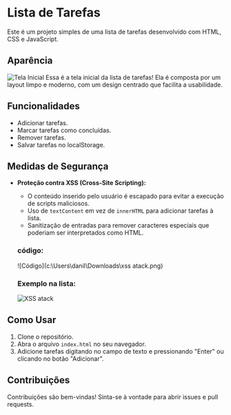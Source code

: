 # Lista de Tarefas

Este é um projeto simples de uma lista de tarefas desenvolvido com HTML, CSS e JavaScript.


## Aparência 
![Tela Inicial](c:\Users\danil\Downloads\tela_inicial.png)
Essa é a tela inicial da lista de tarefas! Ela é composta por um layout limpo e moderno, com um design centrado que facilita a usabilidade.

## Funcionalidades
- Adicionar tarefas.
- Marcar tarefas como concluídas.
- Remover tarefas.
- Salvar tarefas no localStorage.

## Medidas de Segurança
- **Proteção contra XSS (Cross-Site Scripting):**
  - O conteúdo inserido pelo usuário é escapado para evitar a execução de scripts maliciosos.
  - Uso de `textContent` em vez de `innerHTML` para adicionar tarefas à lista.
  - Sanitização de entradas para remover caracteres especiais que poderiam ser interpretados como HTML.

  ### código:
  ![Código](c:\Users\danil\Downloads\xss atack.png)

  ### Exemplo na lista:
  ![XSS atack](c:\Users\danil\Downloads\ataque_xss_exemplo.png)

## Como Usar
1. Clone o repositório.
2. Abra o arquivo `index.html` no seu navegador.
3. Adicione tarefas digitando no campo de texto e pressionando "Enter" ou clicando no botão "Adicionar".

## Contribuições
Contribuições são bem-vindas! Sinta-se à vontade para abrir issues e pull requests.